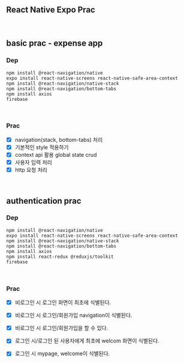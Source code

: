 ## React Native Expo Prac

<br>

## basic prac - expense app

### Dep

```
npm install @react-navigation/native
expo install react-native-screens react-native-safe-area-context
npm install @react-navigation/native-stack
npm install @react-navigation/bottom-tabs
npm install axios
firebase
```

<br>

### Prac

- [x] navigation(stack, bottom-tabs) 처리
- [x] 기본적인 style 적용하기
- [x] context api 활용 global state crud
- [x] 사용자 입력 처리
- [x] http 요청 처리

<br>

## authentication prac

### Dep

```
npm install @react-navigation/native
expo install react-native-screens react-native-safe-area-context
npm install @react-navigation/native-stack
npm install @react-navigation/bottom-tabs
npm install axios
npm install react-redux @reduxjs/toolkit
firebase
```


<br>

### Prac

- [X] 비로그인 시 로그인 화면이 최초에 식별된다.
- [X] 비로그인 시 로그인/회원가입 navigation이 식별된다.
- [X] 비로그인 시 로그인/회원가입을 할 수 있다.
- [X] 로그인 시/로그인 된 사용자에게 최초에 welcom 화면이 식별된다.
- [X] 로그인 시 mypage, welcome이 식별된다.


<br>

 